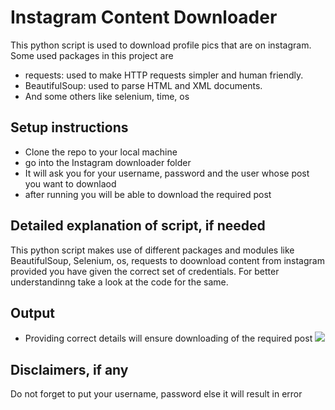 # Instagram Content Downloader

This python script is used to download profile pics that are on instagram. Some used packages in this project are

- requests: used to make HTTP requests simpler and human friendly.
- BeautifulSoup: used to parse HTML and XML documents.
- And some others like selenium, time, os

## Setup instructions

- Clone the repo to your local machine
- go into the Instagram downloader folder
- It will ask you for your username, password and the user whose post you want to downlaod
- after running you will be able to download the required post

## Detailed explanation of script, if needed

This python script makes use of different packages and modules like BeautifulSoup, Selenium, os, requests to doownload content from instagram provided you have given the correct set of credentials. For better understandinng take a look at the code for the same.

## Output

- Providing correct details will ensure downloading of the required post
  <img src="https://i.imgur.com/Z107rdp.png">

## Disclaimers, if any

Do not forget to put your username, password else it will result in error
